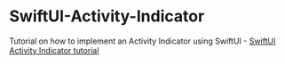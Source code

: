 # SwiftUI-Activity-Indicator
Tutorial on how to implement an Activity Indicator using SwiftUI - [SwiftUI Activity Indicator tutorial](https://programmingwithswift.com/swiftui-progress-bar-indicator/)
